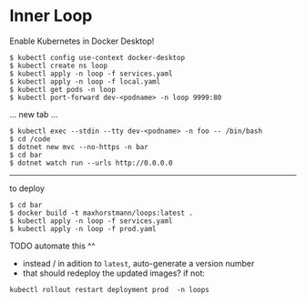 Inner Loop
===

Enable Kubernetes in Docker Desktop!

```
$ kubectl config use-context docker-desktop
$ kubectl create ns loop
$ kubectl apply -n loop -f services.yaml
$ kubectl apply -n loop -f local.yaml
$ kubectl get pods -n loop
$ kubectl port-forward dev-<podname> -n loop 9999:80
```

... new tab ...


```
$ kubectl exec --stdin --tty dev-<podname> -n foo -- /bin/bash
$ cd /code
$ dotnet new mvc --no-https -n bar
$ cd bar
$ dotnet watch run --urls http://0.0.0.0
```

---

to deploy

```
$ cd bar
$ docker build -t maxhorstmann/loops:latest .
$ kubectl apply -n loop -f services.yaml
$ kubectl apply -n loop -f prod.yaml
```

TODO automate this ^^ 
* instead / in adition to  `latest`, auto-generate a version number
* that should redeploy the updated images? if not:

```
kubectl rollout restart deployment prod  -n loops
```

